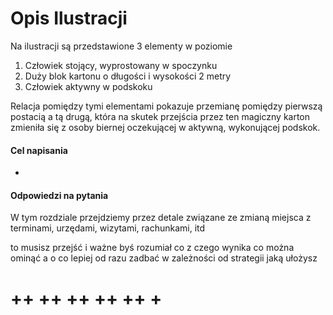 #
# Opis Ilustracji

Na ilustracji są przedstawione 3 elementy w poziomie
1. Człowiek stojący, wyprostowany w spoczynku
2. Duży blok kartonu o długości i wysokości 2 metry
3. Człowiek aktywny w podskoku

Relacja pomiędzy tymi elementami pokazuje przemianę pomiędzy pierwszą postacią a tą drugą, która na skutek przejścia przez ten magiczny karton zmieniła się
z osoby biernej oczekującej w aktywną, wykonującej podskok.


#### Cel napisania
+ 


#### Odpowiedzi na pytania

W tym rozdziale przejdziemy przez detale związane ze zmianą miejsca
z terminami, urzędami, wizytami, rachunkami, itd

to musisz przejść i ważne byś rozumiał co z czego wynika
co można ominąć a o co lepiej od razu zadbać
w zależności od strategii jaką ułożysz
 

# ++ ++ ++ ++ ++ +
